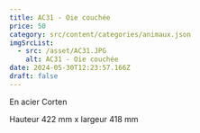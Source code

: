 ```yaml
---
title: AC31 - Oie couchée
price: 50
category: src/content/categories/animaux.json
imgSrcList:
  - src: /asset/AC31.JPG
    alt: AC31 - Oie couchée
date: 2024-05-30T12:23:57.166Z
draft: false
---
```


En acier Corten

Hauteur 422 mm x largeur 418 mm
